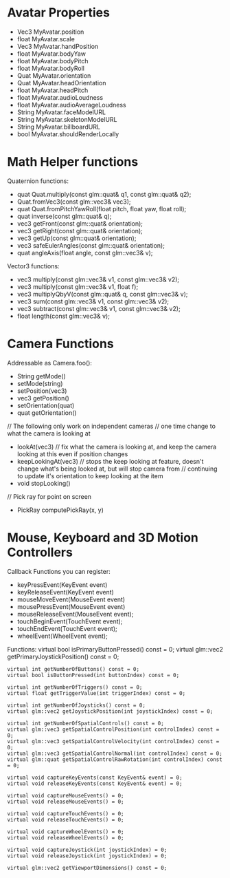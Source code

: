# Avatar Properties 

* Vec3 MyAvatar.position 
* float MyAvatar.scale 
* Vec3 MyAvatar.handPosition 
* float MyAvatar.bodyYaw
* float MyAvatar.bodyPitch
* float MyAvatar.bodyRoll
* Quat MyAvatar.orientation 
* Quat MyAvatar.headOrientation
* float MyAvatar.headPitch 
* float MyAvatar.audioLoudness 
* float MyAvatar.audioAverageLoudness 
* String MyAvatar.faceModelURL 
* String MyAvatar.skeletonModelURL
* String MyAvatar.billboardURL 
* bool MyAvatar.shouldRenderLocally 


# Math Helper functions 
Quaternion functions:
* quat Quat.multiply(const glm::quat& q1, const glm::quat& q2);
* Quat.fromVec3(const glm::vec3& vec3);
* quat Quat.fromPitchYawRoll(float pitch, float yaw, float roll);
* quat inverse(const glm::quat& q);
* vec3 getFront(const glm::quat& orientation);
* vec3 getRight(const glm::quat& orientation);
* vec3 getUp(const glm::quat& orientation);
* vec3 safeEulerAngles(const glm::quat& orientation);
* quat angleAxis(float angle, const glm::vec3& v);

Vector3 functions: 
* vec3 multiply(const glm::vec3& v1, const glm::vec3& v2);
* vec3 multiply(const glm::vec3& v1, float f);
* vec3 multiplyQbyV(const glm::quat& q, const glm::vec3& v);
* vec3 sum(const glm::vec3& v1, const glm::vec3& v2);
* vec3 subtract(const glm::vec3& v1, const glm::vec3& v2);
* float length(const glm::vec3& v);

# Camera Functions
Addressable as Camera.foo():

* String getMode()
* setMode(string)
* setPosition(vec3) 
* vec3 getPosition() 
* setOrientation(quat) 
* quat getOrientation() 

// The following only work on independent cameras
// one time change to what the camera is looking at
* lookAt(vec3)
// fix what the camera is looking at, and keep the camera looking at this even if position changes
* keepLookingAt(vec3)
// stops the keep looking at feature, doesn't change what's being looked at, but will stop camera from
// continuing to update it's orientation to keep looking at the item
* void stopLooking() 

// Pick ray for point on screen
* PickRay computePickRay(x, y)

# Mouse, Keyboard and 3D Motion Controllers 

Callback Functions you can register: 
* keyPressEvent(KeyEvent event)
* keyReleaseEvent(KeyEvent event)
* mouseMoveEvent(MouseEvent event)
* mousePressEvent(MouseEvent event)
* mouseReleaseEvent(MouseEvent event);
* touchBeginEvent(TouchEvent event);
* touchEndEvent(TouchEvent event);
* wheelEvent(WheelEvent event);

Functions: 
    virtual bool isPrimaryButtonPressed() const = 0;
    virtual glm::vec2 getPrimaryJoystickPosition() const = 0;

    virtual int getNumberOfButtons() const = 0;
    virtual bool isButtonPressed(int buttonIndex) const = 0;

    virtual int getNumberOfTriggers() const = 0;
    virtual float getTriggerValue(int triggerIndex) const = 0;

    virtual int getNumberOfJoysticks() const = 0;
    virtual glm::vec2 getJoystickPosition(int joystickIndex) const = 0;

    virtual int getNumberOfSpatialControls() const = 0;
    virtual glm::vec3 getSpatialControlPosition(int controlIndex) const = 0;
    virtual glm::vec3 getSpatialControlVelocity(int controlIndex) const = 0;
    virtual glm::vec3 getSpatialControlNormal(int controlIndex) const = 0;
    virtual glm::quat getSpatialControlRawRotation(int controlIndex) const = 0;

    virtual void captureKeyEvents(const KeyEvent& event) = 0;
    virtual void releaseKeyEvents(const KeyEvent& event) = 0;

    virtual void captureMouseEvents() = 0;
    virtual void releaseMouseEvents() = 0;

    virtual void captureTouchEvents() = 0;
    virtual void releaseTouchEvents() = 0;

    virtual void captureWheelEvents() = 0;
    virtual void releaseWheelEvents() = 0;

    virtual void captureJoystick(int joystickIndex) = 0;
    virtual void releaseJoystick(int joystickIndex) = 0;

    virtual glm::vec2 getViewportDimensions() const = 0;
